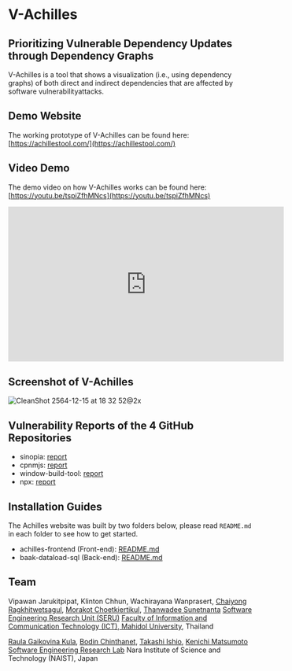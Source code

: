 # V-Achilles
## Prioritizing Vulnerable Dependency Updates through Dependency Graphs
V-Achilles is a tool that shows a visualization (i.e., using dependency graphs) of both direct and indirect dependencies that are affected by software vulnerabilityattacks. 

## Demo Website
The working prototype of V-Achilles can be found here: [https://achillestool.com/](https://achillestool.com/)

## Video Demo
The demo video on how V-Achilles works can be found here: [https://youtu.be/tspiZfhMNcs](https://youtu.be/tspiZfhMNcs)

<div>
<iframe width="560" height="315" src="https://www.youtube.com/embed/tspiZfhMNcs" title="YouTube video player" frameborder="0" allow="accelerometer; autoplay; clipboard-write; encrypted-media; gyroscope; picture-in-picture" allowfullscreen></iframe>
</div>

## Screenshot of V-Achilles
![CleanShot 2564-12-15 at 18 32 52@2x](https://user-images.githubusercontent.com/1671353/146179237-74cca704-9160-4b63-b84f-e8d2bfd91e08.png)

## Vulnerability Reports of the 4 GitHub Repositories
- sinopia: [report](files/sinopia.pdf)
- cpnmjs: [report](files/cpnmjs.pdf)
- window-build-tool: [report](files/windows-build-tools.png)
- npx: [report](files/npx.png)

## Installation Guides
The Achilles website was built by two folders below, please read `README.md` in each folder to see how to get started. 
- achilles-frontend (Front-end): [README.md](https://github.com/MUICT-SERU/Achilles/blob/master/achilles-frontend/README.md)
- baak-dataload-sql (Back-end): [README.md](https://github.com/MUICT-SERU/Achilles/blob/master/baak-dataload-sql/README.md)

## Team
Vipawan Jarukitpipat, Klinton Chhun, Wachirayana Wanprasert, [Chaiyong Ragkhitwetsagul](https://cragkhit.github.io/), [Morakot Choetkiertikul](https://morakotch.wordpress.com/), [Thanwadee Sunetnanta](http://mucc.mahidol.ac.th/~ittth/)
[Software Engineering Research Unit (SERU)](https://muict-seru.github.io/)
[Faculty of Information and Communication Technology (ICT), Mahidol University](https://www.ict.mahidol.ac.th/), Thailand

[Raula Gaikovina Kula](https://raux.github.io/), [Bodin Chinthanet](https://bchinthanet.com/), [Takashi Ishio](https://takashi-ishio.github.io/index-en.html), [Kenichi Matsumoto](https://scholar.google.com/citations?user=-DfBligAAAAJ&hl=en)
[Software Engineering Research Lab](https://isw3.naist.jp/Research/cs-se-en.html)
Nara Institute of Science and Technology (NAIST), Japan
